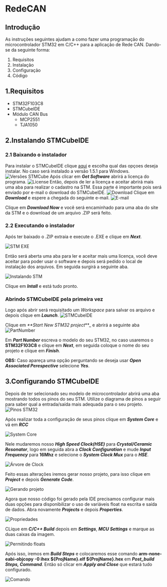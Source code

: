 # RedeCAN
## Introdução
As instruções seguintes ajudam a como fazer uma programação do microcontrolador STM32 em C/C++ para a aplicação de Rede CAN. Dando-se da seguinte forma:
1. Requisitos
2. Instalação
3. Configuração
4. Código
## 1.Requisitos
* STM32F103C8
* STMCubeIDE
* Módulo CAN Bus
    * MCP2551
    * TJA1050
## 2.Instalando STMCubeIDE
### 2.1 Baixando o instalador
Para instalar o STMCubeIDE clique [aqui](https://www.st.com/content/st_com/en/products/development-tools/software-development-tools/stm32-software-development-tools/stm32-ides/stm32cubeide.html) e escolha qual das opçoes deseja instalar. No caso será instalado a versão 1.5.1 para Windows.
![Versões STMCube](https://user-images.githubusercontent.com/65618285/105992189-8dbeb500-6083-11eb-9d3f-e2259412451e.png)
Após clicar em _**Get Software**_ abrirá a licença do programa.
![License](https://user-images.githubusercontent.com/65618285/105992586-14739200-6084-11eb-8915-2305537ca5eb.png)
Então, depois de ler a licença e aceitar abrirá mais uma aba para realizar o cadastro na STM. Essa parte é importante pois será enviado por e-mail o download do STMCubeIDE.
![Download](https://user-images.githubusercontent.com/65618285/105993035-9f548c80-6084-11eb-889d-5a628295590b.png)
Clique em _**Download**_ e espere a chegada do seguinte e-mail.
![E-mail](https://user-images.githubusercontent.com/65618285/105993588-5bae5280-6085-11eb-911a-e570ae3aa054.png)

Clique em _**Download Now**_ e você será encaminhado para uma aba do site da STM e o download de um arquivo .ZIP será feito.
### 2.2 Executando o instalador
Após ter baixado o .ZIP extraia e execute o .EXE e clique em _**Next**_.

![STM EXE](https://user-images.githubusercontent.com/65618285/105994332-44239980-6086-11eb-8d02-2e4c1eefda47.png)

Então será aberta uma aba para ler e aceitar mais uma licença, você deve aceitar para poder usar o software e depois será pedido o local de instalação dos arquivos. Em seguida surgirá a seguinte aba.

![Instalando STM](https://user-images.githubusercontent.com/65618285/106041945-33414b00-60bb-11eb-89a8-0beb5ba10b65.png)

Clique em _**Intall**_ e está tudo pronto.
### Abrindo STMCubeIDE pela primeira vez
Logo após abrir será requisitado um _Workspace_ para salvar os arquivo e depois clique em _**Launch**_.
![STMCubeIDE](https://user-images.githubusercontent.com/65618285/106042916-7223d080-60bc-11eb-835a-cdf948b820b2.png)

Clique em _**Start New STM32 project_**_ e abrirá a seguinte aba
![PartNumber](https://user-images.githubusercontent.com/65618285/106043257-e199c000-60bc-11eb-8e10-53264510c479.png)

Em _**Part Number**_ escreva o modelo do seu STM32, no caso usaremos o **STM32F103C8** e clique em _**Next**_, em seguida coloque o nome do seu projeto e clique em _**Finish**_.

**OBS:** Caso apareça uma opção perguntando se deseja usar _**Open Associated Perespective**_ selecione _**Yes**_.
## 3.Configurando STMCubeIDE
Depois de ter selecionado seu modelo de microcontrolador abrirá uma aba mostrando todos os pinos do seu STM. Utilize o diagrama de pinos a seguir para saber qual a entrada/saída mais adequada para o seu projeto.
![Pinos STM32](https://user-images.githubusercontent.com/65618285/106167939-7f989380-616c-11eb-9bd2-06dd7e41d248.png)

Após realizar toda a configuração de seus pinos clique em _**System Core**_ e vá em _**RCC**_

![System Core](https://user-images.githubusercontent.com/65618285/106168306-e158fd80-616c-11eb-81e1-965219a45dc8.png)

Nele mudaremos nosso _**High Speed Clock(HSE)**_ para _**Crystal/Ceramic Resonator**_, logo em seguida abra a _**Clock Configuration**_ e mude _**Input Frequency**_ para **16Mhz** e selecione o _**System Clock Mux**_ para o _**HSE**_.

![Árvore de Clock](https://user-images.githubusercontent.com/65618285/106169976-bec7e400-616e-11eb-935c-2581443b51fd.png)

Feito essas alterações iremos gerar nosso projeto, para isso clique em _**Project**_ e depois _**Generate Code**_.

![Gerando projeto](https://user-images.githubusercontent.com/65618285/106169898-a8ba2380-616e-11eb-9e07-953654e853de.png)

Agora que nosso código foi gerado pela IDE precisamos configurar mais duas opções para disponibilizar o uso de variáveis float na escrita e saída de dados. Abra novamente _**Projects**_ e depois _**Properties**_.

![Propriedades](https://user-images.githubusercontent.com/65618285/106171001-d5bb0600-616f-11eb-9a41-7ff12b5a05f3.png)

CLique em _**C/C++ Build**_ depois em _**Settings**_, _**MCU Settings**_ e marque as duas caixas da imagem.

![Permitindo floats](https://user-images.githubusercontent.com/65618285/106171405-4104d800-6170-11eb-8188-e75395d90f46.png)

Após isso, iremos em _**Build Steps**_ e colocaremos esse comando **arm-none-eabi-objcopy -0 ihex ${ProjName}.elf ${ProjName}.hex** em _**Post_build Steps, Command**_. Então só clicar em _**Apply and Close**_ que estará tudo configurado.

![Comando](https://user-images.githubusercontent.com/65618285/106171825-ce482c80-6170-11eb-9661-3227f9623762.png)





